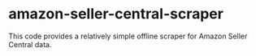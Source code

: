 # amazon-seller-central-scraper
This code provides a relatively simple offline scraper for Amazon Seller Central data.
